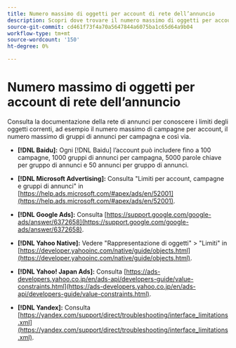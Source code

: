 ```yaml
---
title: Numero massimo di oggetti per account di rete dell’annuncio
description: Scopri dove trovare il numero massimo di oggetti per account di rete dell’annuncio.
source-git-commit: cd461f73f4a70a5647844a6075ba1c65d64a9b04
workflow-type: tm+mt
source-wordcount: '150'
ht-degree: 0%

---
```


# Numero massimo di oggetti per account di rete dell’annuncio

Consulta la documentazione della rete di annunci per conoscere i limiti degli oggetti correnti, ad esempio il numero massimo di campagne per account, il numero massimo di gruppi di annunci per campagna e così via.

* **[!DNL Baidu]:** Ogni [!DNL Baidu] l’account può includere fino a 100 campagne, 1000 gruppi di annunci per campagna, 5000 parole chiave per gruppo di annunci e 50 annunci per gruppo di annunci.

* **[!DNL Microsoft Advertising]:** Consulta &quot;Limiti per account, campagne e gruppi di annunci&quot; in [https://help.ads.microsoft.com/#apex/ads/en/52001](https://help.ads.microsoft.com/#apex/ads/en/52001).

* **[!DNL Google Ads]:** Consulta [https://support.google.com/google-ads/answer/6372658](https://support.google.com/google-ads/answer/6372658).

* **[!DNL Yahoo Native]:** Vedere &quot;Rappresentazione di oggetti&quot; > &quot;Limiti&quot; in [https://developer.yahooinc.com/native/guide/objects.html](https://developer.yahooinc.com/native/guide/objects.html).

* **[!DNL Yahoo! Japan Ads]:** Consulta [https://ads-developers.yahoo.co.jp/en/ads-api/developers-guide/value-constraints.html](https://ads-developers.yahoo.co.jp/en/ads-api/developers-guide/value-constraints.html).

* **[!DNL Yandex]:** Consulta [https://yandex.com/support/direct/troubleshooting/interface_limitations.xml](https://yandex.com/support/direct/troubleshooting/interface_limitations.xml).
